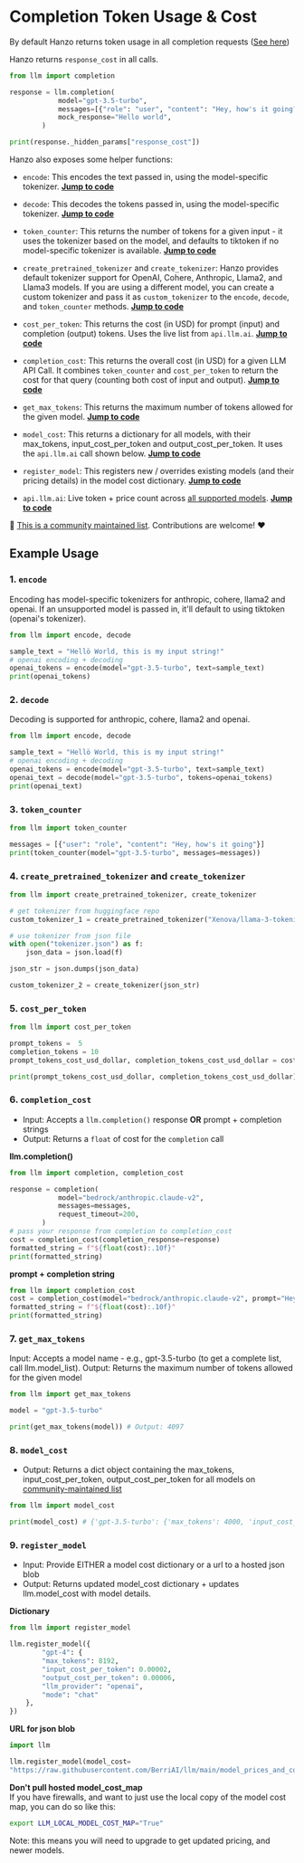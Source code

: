 # Completion Token Usage & Cost
By default Hanzo returns token usage in all completion requests ([See here](https://llm.readthedocs.io/en/latest/output/))

Hanzo returns `response_cost` in all calls. 

```python
from llm import completion 

response = llm.completion(
            model="gpt-3.5-turbo",
            messages=[{"role": "user", "content": "Hey, how's it going?"}],
            mock_response="Hello world",
        )

print(response._hidden_params["response_cost"])
```

Hanzo also exposes some helper functions:

- `encode`: This encodes the text passed in, using the model-specific tokenizer. [**Jump to code**](#1-encode)

- `decode`: This decodes the tokens passed in, using the model-specific tokenizer. [**Jump to code**](#2-decode)

- `token_counter`: This returns the number of tokens for a given input - it uses the tokenizer based on the model, and defaults to tiktoken if no model-specific tokenizer is available. [**Jump to code**](#3-token_counter)

- `create_pretrained_tokenizer` and `create_tokenizer`: Hanzo provides default tokenizer support for OpenAI, Cohere, Anthropic, Llama2, and Llama3 models. If you are using a different model, you can create a custom tokenizer and pass it as `custom_tokenizer` to the `encode`, `decode`, and `token_counter` methods. [**Jump to code**](#4-create_pretrained_tokenizer-and-create_tokenizer)

- `cost_per_token`: This returns the cost (in USD) for prompt (input) and completion (output) tokens. Uses the live list from `api.llm.ai`. [**Jump to code**](#5-cost_per_token)

- `completion_cost`: This returns the overall cost (in USD) for a given LLM API Call. It combines `token_counter` and `cost_per_token` to return the cost for that query (counting both cost of input and output). [**Jump to code**](#6-completion_cost)

- `get_max_tokens`: This returns the maximum number of tokens allowed for the given model. [**Jump to code**](#7-get_max_tokens)

- `model_cost`: This returns a dictionary for all models, with their max_tokens, input_cost_per_token and output_cost_per_token. It uses the `api.llm.ai` call shown below. [**Jump to code**](#8-model_cost)

- `register_model`: This registers new / overrides existing models (and their pricing details) in the model cost dictionary. [**Jump to code**](#9-register_model)

- `api.llm.ai`: Live token + price count across [all supported models](https://github.com/BerriAI/llm/blob/main/model_prices_and_context_window.json). [**Jump to code**](#10-apillmai)

📣 [This is a community maintained list](https://github.com/BerriAI/llm/blob/main/model_prices_and_context_window.json). Contributions are welcome! ❤️

## Example Usage 

### 1. `encode`
Encoding has model-specific tokenizers for anthropic, cohere, llama2 and openai. If an unsupported model is passed in, it'll default to using tiktoken (openai's tokenizer).

```python
from llm import encode, decode

sample_text = "Hellö World, this is my input string!"
# openai encoding + decoding
openai_tokens = encode(model="gpt-3.5-turbo", text=sample_text)
print(openai_tokens)
```

### 2. `decode`

Decoding is supported for anthropic, cohere, llama2 and openai.

```python
from llm import encode, decode

sample_text = "Hellö World, this is my input string!"
# openai encoding + decoding
openai_tokens = encode(model="gpt-3.5-turbo", text=sample_text)
openai_text = decode(model="gpt-3.5-turbo", tokens=openai_tokens)
print(openai_text)
```

### 3. `token_counter`

```python
from llm import token_counter

messages = [{"user": "role", "content": "Hey, how's it going"}]
print(token_counter(model="gpt-3.5-turbo", messages=messages))
```

### 4. `create_pretrained_tokenizer` and `create_tokenizer`

```python
from llm import create_pretrained_tokenizer, create_tokenizer

# get tokenizer from huggingface repo
custom_tokenizer_1 = create_pretrained_tokenizer("Xenova/llama-3-tokenizer")

# use tokenizer from json file
with open("tokenizer.json") as f:
    json_data = json.load(f)

json_str = json.dumps(json_data)

custom_tokenizer_2 = create_tokenizer(json_str)
```

### 5. `cost_per_token`

```python
from llm import cost_per_token

prompt_tokens =  5
completion_tokens = 10
prompt_tokens_cost_usd_dollar, completion_tokens_cost_usd_dollar = cost_per_token(model="gpt-3.5-turbo", prompt_tokens=prompt_tokens, completion_tokens=completion_tokens))

print(prompt_tokens_cost_usd_dollar, completion_tokens_cost_usd_dollar)
```

### 6. `completion_cost`

* Input: Accepts a `llm.completion()` response **OR** prompt + completion strings
* Output: Returns a `float` of cost for the `completion` call 

**llm.completion()**
```python
from llm import completion, completion_cost

response = completion(
            model="bedrock/anthropic.claude-v2",
            messages=messages,
            request_timeout=200,
        )
# pass your response from completion to completion_cost
cost = completion_cost(completion_response=response)
formatted_string = f"${float(cost):.10f}"
print(formatted_string)
```

**prompt + completion string**
```python
from llm import completion_cost
cost = completion_cost(model="bedrock/anthropic.claude-v2", prompt="Hey!", completion="How's it going?")
formatted_string = f"${float(cost):.10f}"
print(formatted_string)
```
### 7. `get_max_tokens`

Input: Accepts a model name - e.g., gpt-3.5-turbo (to get a complete list, call llm.model_list).
Output: Returns the maximum number of tokens allowed for the given model

```python 
from llm import get_max_tokens 

model = "gpt-3.5-turbo"

print(get_max_tokens(model)) # Output: 4097
```

### 8. `model_cost`

* Output: Returns a dict object containing the max_tokens, input_cost_per_token, output_cost_per_token for all models on [community-maintained list](https://github.com/BerriAI/llm/blob/main/model_prices_and_context_window.json)

```python 
from llm import model_cost 

print(model_cost) # {'gpt-3.5-turbo': {'max_tokens': 4000, 'input_cost_per_token': 1.5e-06, 'output_cost_per_token': 2e-06}, ...}
```

### 9. `register_model`

* Input: Provide EITHER a model cost dictionary or a url to a hosted json blob
* Output: Returns updated model_cost dictionary + updates llm.model_cost with model details.  

**Dictionary**
```python
from llm import register_model

llm.register_model({
        "gpt-4": {
        "max_tokens": 8192, 
        "input_cost_per_token": 0.00002, 
        "output_cost_per_token": 0.00006, 
        "llm_provider": "openai", 
        "mode": "chat"
    },
})
```

**URL for json blob**
```python
import llm

llm.register_model(model_cost=
"https://raw.githubusercontent.com/BerriAI/llm/main/model_prices_and_context_window.json")
```

**Don't pull hosted model_cost_map**  
If you have firewalls, and want to just use the local copy of the model cost map, you can do so like this:
```bash
export LLM_LOCAL_MODEL_COST_MAP="True"
```

Note: this means you will need to upgrade to get updated pricing, and newer models. 
